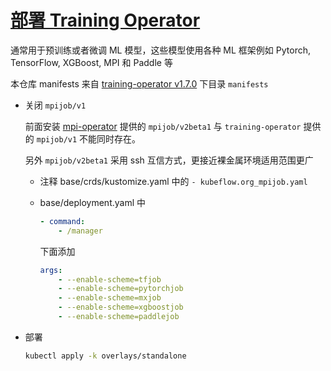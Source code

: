 # [部署 Training Operator](https://github.com/kubeflow/training-operator)

通常用于预训练或者微调 ML 模型，这些模型使用各种 ML 框架例如 Pytorch, TensorFlow, XGBoost, MPI 和 Paddle 等

本仓库 manifests 来自 [training-operator v1.7.0](https://github.com/kubeflow/training-operator/releases/tag/v1.7.0) 下目录 `manifests`

* 关闭 `mpijob/v1`

    前面安装 [mpi-operator](../mpi-operator/README.md) 提供的 `mpijob/v2beta1` 与 `training-operator` 提供的 `mpijob/v1` 不能同时存在。

    另外 `mpijob/v2beta1` 采用 ssh 互信方式，更接近裸金属环境适用范围更广

    * 注释 base/crds/kustomize.yaml 中的 `- kubeflow.org_mpijob.yaml`
    * base/deployment.yaml 中

        ```yaml
        - command:
            - /manager
        ```

        下面添加

        ```yaml
        args:
            - --enable-scheme=tfjob
            - --enable-scheme=pytorchjob
            - --enable-scheme=mxjob
            - --enable-scheme=xgboostjob
            - --enable-scheme=paddlejob
        ```

* 部署

    ```bash
    kubectl apply -k overlays/standalone
    ```